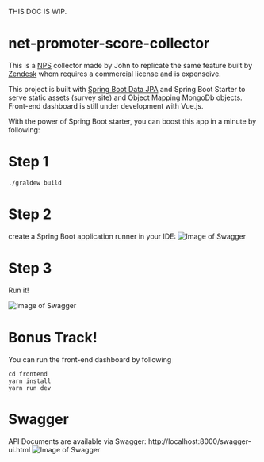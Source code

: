 THIS DOC IS WIP.

# net-promoter-score-collector

This is a [NPS](https://www.medallia.com/net-promoter-score/) collector made by John to replicate the same feature built by [Zendesk](https://support.zendesk.com/hc/en-us/articles/203755166-Creating-and-sending-a-Net-Promoter-Score-survey-to-measure-customer-loyalty) whom requires a commercial license and is expenseive. 

This project is built with [Spring Boot Data JPA](https://spring.io/guides/gs/accessing-data-mongodb/) and Spring Boot Starter to serve static assets (survey site) and Object Mapping MongoDb objects. Front-end dashboard is still under development with Vue.js.

With the power of Spring Boot starter, you can boost this app in a minute by following:

# Step 1
```
./graldew build
```

# Step 2
create a Spring Boot application runner in your IDE:
![Image of Swagger](http://www.zhuoran.li/assets/img/static/readme/nps-app-setup.png)


# Step 3
Run it!

![Image of Swagger](http://www.zhuoran.li/assets/img/static/readme/nps-app-start.png)

# Bonus Track!
You can run the front-end dashboard by following
```
cd frontend
yarn install
yarn run dev
```

# Swagger
API Documents are available via Swagger: http://localhost:8000/swagger-ui.html
![Image of Swagger](http://www.zhuoran.li/assets/img/static/readme/nps-swagger.png)
